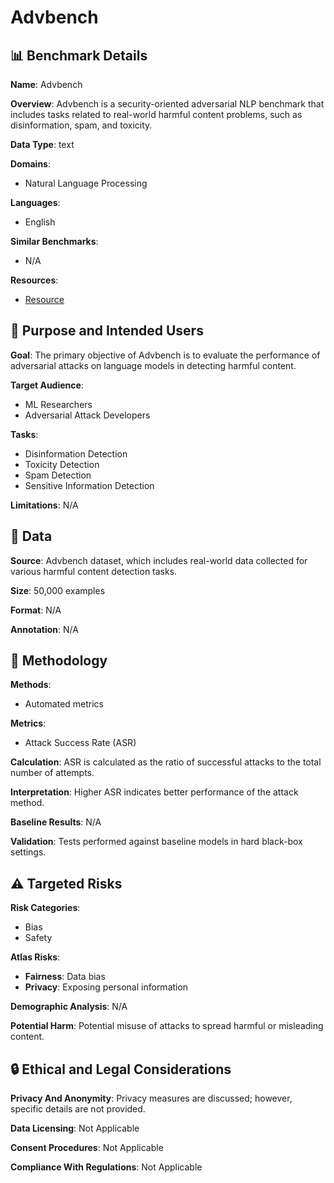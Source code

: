 # Advbench

## 📊 Benchmark Details

**Name**: Advbench

**Overview**: Advbench is a security-oriented adversarial NLP benchmark that includes tasks related to real-world harmful content problems, such as disinformation, spam, and toxicity.

**Data Type**: text

**Domains**:
- Natural Language Processing

**Languages**:
- English

**Similar Benchmarks**:
- N/A

**Resources**:
- [Resource](N/A)

## 🎯 Purpose and Intended Users

**Goal**: The primary objective of Advbench is to evaluate the performance of adversarial attacks on language models in detecting harmful content.

**Target Audience**:
- ML Researchers
- Adversarial Attack Developers

**Tasks**:
- Disinformation Detection
- Toxicity Detection
- Spam Detection
- Sensitive Information Detection

**Limitations**: N/A

## 💾 Data

**Source**: Advbench dataset, which includes real-world data collected for various harmful content detection tasks.

**Size**: 50,000 examples

**Format**: N/A

**Annotation**: N/A

## 🔬 Methodology

**Methods**:
- Automated metrics

**Metrics**:
- Attack Success Rate (ASR)

**Calculation**: ASR is calculated as the ratio of successful attacks to the total number of attempts.

**Interpretation**: Higher ASR indicates better performance of the attack method.

**Baseline Results**: N/A

**Validation**: Tests performed against baseline models in hard black-box settings.

## ⚠️ Targeted Risks

**Risk Categories**:
- Bias
- Safety

**Atlas Risks**:
- **Fairness**: Data bias
- **Privacy**: Exposing personal information

**Demographic Analysis**: N/A

**Potential Harm**: Potential misuse of attacks to spread harmful or misleading content.

## 🔒 Ethical and Legal Considerations

**Privacy And Anonymity**: Privacy measures are discussed; however, specific details are not provided.

**Data Licensing**: Not Applicable

**Consent Procedures**: Not Applicable

**Compliance With Regulations**: Not Applicable
